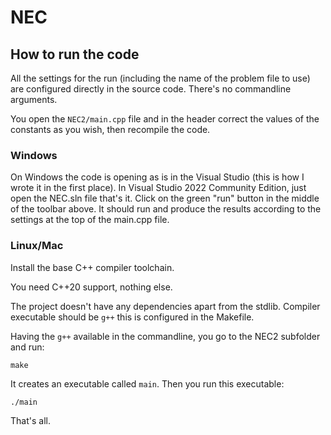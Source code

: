 # NEC

## How to run the code

All the settings for the run (including the name of the problem file to use) are configured directly in the source code.
There's no commandline arguments.

You open the `NEC2/main.cpp` file and in the header correct the values of the constants as you wish,
then recompile the code.

### Windows

On Windows the code is opening as is in the Visual Studio (this is how I wrote it in the first place). In Visual Studio 2022 Community Edition, just open the NEC.sln file that's it. Click on the green "run" button in the middle of the toolbar above. It should run and produce the results according to the settings at the top of the main.cpp file.

### Linux/Mac

Install the base C++ compiler toolchain.

You need C++20 support, nothing else.

The project doesn't have any dependencies apart from the stdlib.
Compiler executable should be `g++` this is configured in the Makefile.

Having the `g++` available in the commandline, you go to the NEC2 subfolder and run:

```shell
make
```

It creates an executable called `main`. Then you run this executable:

```shell
./main
```

That's all.
